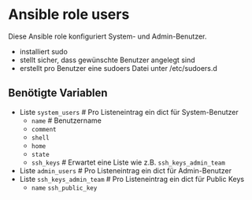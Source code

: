 # Ansible role users

Diese Ansible role konfiguriert System- und Admin-Benutzer.

- installiert sudo
- stellt sicher, dass gewünschte Benutzer angelegt sind
- erstellt pro Benutzer eine sudoers Datei unter /etc/sudoers.d

## Benötigte Variablen

- Liste `system_users` # Pro Listeneintrag ein dict für System-Benutzer
  - `name` # Benutzername
  - `comment`
  - `shell`
  - `home`
  - `state`
  - `ssh_keys` # Erwartet eine Liste wie z.B. `ssh_keys_admin_team`
- Liste `admin_users` # Pro Listeneintrag ein dict für Admin-Benutzer
- Liste `ssh_keys_admin_team` # Pro Listeneintrag ein dict für Public Keys
  - `name`
    `ssh_public_key`

